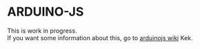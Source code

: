 # ARDUINO-JS
This is work in progress.  
If you want some information about this, go to  [arduinojs wiki](http://arduinojs.sonyahon.net)
Kek.
